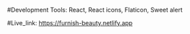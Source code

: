 

#Development Tools: React, React icons, Flaticon, Sweet alert

#Live_link: https://furnish-beauty.netlify.app